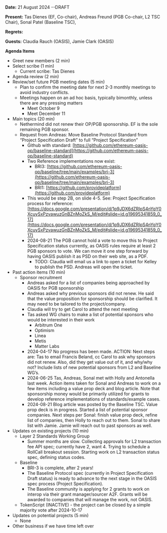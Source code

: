 **Date:**  21 August 2024  --DRAFT

**Present:**  Tas Dienes (EF, Co-chair), Andreas Freund (PGB Co-chair, L2 TSC Chair), Sonal Patel (Baseline TSC), 

**Regrets:** 

**Guests:** Claudia Rauch (OASIS), Jamie Clark (OASIS)

**Agenda Items**

* Greet new members (2 min)
* Select scribe (1 min)
    * Current scribe: Tas Dienes
* Agenda review (2 min)
* Review/set future PGB meeting dates (5 min)
    * Plan to confirm the meeting date for next 2-3 monthly meetings to avoid industry conflicts. 
    * Meetings happen on an ad hoc basis, typically bimonthly, unless there are any pressing matters
        * Meet October 9
        * Meet December 11
* Main topics (20 min) 
    * Nethermind did not renew their OP/PGB sponsorship. EF is the sole remaining PGB sponsor.
    * Request from Andreas: Move Baseline Protocol Standard from “Project Specification Draft” to full “Project Specification”
        * Github with standard: [https://github.com/ethereum-oasis-op/baseline-standard](https://github.com/ethereum-oasis-op/baseline-standard) 
        * Two Reference implementations now exist:
            * BRI3: [https://github.com/ethereum-oasis-op/baseline/tree/main/examples/bri-3](https://github.com/ethereum-oasis-op/baseline/tree/main/examples/bri-3) 
            * BRI1: [https://github.com/provideplatform](https://github.com/provideplatform) 
        * This would be step 2B, on slide 4-5. See: Project Specification process for reference: [https://docs.google.com/presentation/d/1p9JDX6dZRIpS4nYqY0XcuySxPzvawuzGnBZnMoZkS_M/edit#slide=id.g19695341859_0_17](https://docs.google.com/presentation/d/1p9JDX6dZRIpS4nYqY0XcuySxPzvawuzGnBZnMoZkS_M/edit#slide=id.g19695341859_0_17)
        * 2024-08-21 The PGB cannot hold a vote to move this to Project Specification status currently, as OASIS rules require at least 2 PGB sponsors to vote.  We can move it one step forward by having OASIS publish it as PSD on their web site, as a PDF. 
            * TODO: Claudia will email us a link to open a ticket for Kelley to publish the PSD.  Andreas will open the ticket.
* Past action items (10 min)
    * Sponsor recruitment 
        * Andreas asked for a list of companies being approached by OASIS for PGB sponsorship 
        * Andreas asked why previous sponsors did not renew. He said that the value proposition for sponsorship should be clarified. It may need to be tailored to the project/company. 
        * Claudia will try to get Carol to attend the next meeting
        * Tas asked WG chairs to make a list of potential sponsors who would be interested in their work
            * Arbitrum One 
            * Optimism
            * Linea
            * Metis
            * Matter Labs
        * 2024-04-17 No progress has been made. ACTION: Next steps are: Tas to email Francis Beland, cc Carol to ask why sponsors did not renew. Also, did they get value out of it, and why/why not?  Include lists of new potential sponsors from L2 and Baseline WG’s. 
        * 2024-06-25 Tas, Andreas, Sonal met with Holly and Antonella last week.  Action items taken for Sonal and Andreas to work on a few items including a value prop deck and blog article. Note that sponsorship money would be primarily utilized for grants to develop reference implementations of standards/example cases.
        * 2024-08-21 Blog article was posted by the Baseline TSC.  Value prop deck is in progress.  Started a list of potential sponsor companies.  Next steps per Sonal: finish value prop deck, refine list of companies, then Holly to reach out to them. Sonal to share list with Jamie.  Jamie will reach out to past sponsors as well.
* Updates on existing projects (10 min)
    * Layer 2 Standards Working Group
        * Summer months are slow. Collecting approvals for L2 transaction fee API spec; currently have 2, want 4.  Trying to schedule a RollCall breakout session. Starting work on L2 transaction status spec, defining status codes.
    * Baseline 
        * BRI-3 is complete, after 2 years!
        * The Baseline Protocol spec (currently in Project Specification Draft status) is ready to advance to the next stage in the OASIS spec process (Project Specification). 
        * The Baseline community is applying for 2 grants to work on interop via their grant manager/sourcer A2F. Grants will be awarded to companies that will manage the work, not OASIS.
    * TokenScript (INACTIVE) - the project can be closed by a simple majority vote after 2024-10-17
* Updates on potential projects (5 min) 
    * None 
* Other business if we have time left over
